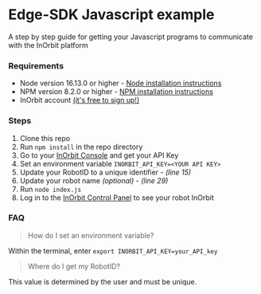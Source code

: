 # Edge-SDK Javascript example
A step by step guide for getting your Javascript programs to communicate with the InOrbit platform 

### Requirements
- Node version 16.13.0 or higher - [Node installation instructions](https://nodejs.org/en/)
- NPM version 8.2.0 or higher - [NPM installation instructions](https://www.npmjs.com/)
- InOrbit account [(it's free to sign up!)](https://control.inorbit.ai/ "InOrbit")


### Steps
1. Clone this repo
2. Run `npm install` in the repo directory
3. Go to your [InOrbit Console](console.inorbit.ai) and get your API Key
4. Set an environment variable `INORBIT_API_KEY=<YOUR API KEY>`
5. Update your RobotID to a unique identifier - *(line 15)*
6. Update your robot name *(optional)* - *(line 29)*
7. Run `node index.js`
8. Log in to the [InOrbit Control Panel](control.inorbit.ai) to see your robot InOrbit

### FAQ
>How do I set an environment variable?

Within the terminal, enter `export INORBIT_API_KEY=your_API_key`

>Where do I get my RobotID?

This value is determined by the user and must be unique. 
